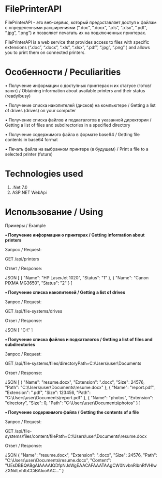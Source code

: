 # FilePrinterAPI
FilePrinterAPI - это веб-сервис, который предоставляет доступ к файлам с определенными расширениями (“.doc”, “.docx”, “.xls”, “.xlsx”, “.pdf”, “.jpg”, “.png”) и позволяет печатать их на подключенных принтерах.

FilePrinterAPI is a web service that provides access to files with specific extensions (“.doc”, “.docx”, “.xls”, “.xlsx”, “.pdf”, “.jpg”, “.png” ) and allows you to print them on connected printers.

# Особенности / Peculiarities

• Получение информации о доступных принтерах и их статусе (готов/занят) / Obtaining information about available printers and their status (ready/busy)

• Получение списка накопителей (дисков) на компьютере / Getting a list of drives (drives) on your computer

• Получение списка файлов и подкаталогов в указанной директории / Getting a list of files and subdirectories in a specified directory

• Получение содержимого файла в формате base64 / Getting file contents in base64 format

• Печать файла на выбранном принтере (в будущем) / Print a file to a selected printer (future)

# Technologies used

1) .Net 7.0
2) ASP.NET WebApi

# Использование / Using

Примеры / Example 

**• Получение информации о принтерах / Getting information about printers**

Запрос / Request: 

GET /api/printers

Ответ / Response: 

JSON [
  {
    "Name": "HP LaserJet 1020",
    "Status": "1"
  },
  {
    "Name": "Canon PIXMA MG3650",
    "Status": "2"
  }
]

**• Получение списка накопителей / Getting a list of drives**

Запрос / Request: 

GET /api/file-systems/drives

Ответ / Response: 

JSON [
  "C:\\"
]

**• Получение списка файлов и подкаталогов / Getting a list of files and subdirectories**

Запрос / Request: 

GET /api/file-systems/files/directoryPath=C:\Users\user\Documents

Ответ / Response:

JSON [
  {
    "Name": "resume.docx",
    "Extension": ".docx",
    "Size": 24576,
    "Path": "C:\\Users\\user\\Documents\\resume.docx"
  },
  {
    "Name": "report.pdf",
    "Extension": ".pdf",
    "Size": 123456,
    "Path": "C:\\Users\\user\\Documents\\report.pdf"
  },
  {
    "Name": "photos",
    "Extension": "directory",
    "Size": 0,
    "Path": "C:\\Users\\user\\Documents\\photos"
  }
]

**• Получение содержимого файла / Getting the contents of a file**

Запрос / Request:

GET /api/file-systems/files/content/filePath=C:\Users\user\Documents\resume.docx

Ответ / Response:

JSON {
  "Name": "resume.docx",
  "Extension": ".docx",
  "Size": 24576,
  "Path": "C:\\Users\\user\\Documents\\resume.docx",
  "Content": "UEsDBBQABgAIAAAAIQDfpNJsWgEAACAFAAATAAgCW0NvbnRlbnRfVHlwZXNdLnhtbCCiBAIooAAC..."
}

